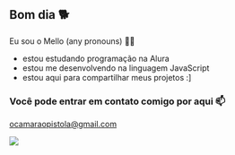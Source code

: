 ## Bom dia 🐕

Eu sou o Mello (any pronouns) 🏳️‍⚧️

- estou estudando programação na Alura
- estou me desenvolvendo na linguagem JavaScript
- estou aqui para compartilhar meus projetos :]

### Você pode entrar em contato comigo por aqui 📫

ocamaraopistola@gmail.com

![](https://media1.tenor.com/m/C9SwE0VKTD4AAAAC/dungeon-meshi-delicious-in-dungeon.gif)
